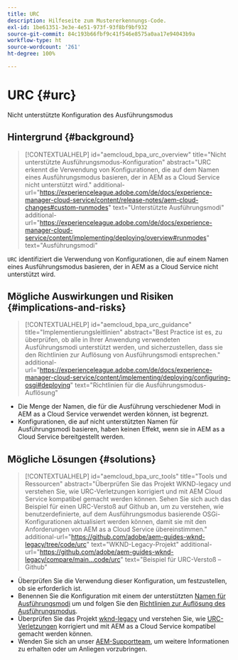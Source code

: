 ```yaml
---
title: URC
description: Hilfeseite zum Mustererkennungs-Code.
exl-id: 1be61351-3e3e-4e51-973f-93f8bf9bf932
source-git-commit: 84c193b66fbf9c41f546e8575a0aa17e94043b9a
workflow-type: ht
source-wordcount: '261'
ht-degree: 100%

---
```


# URC {#urc}

Nicht unterstützte Konfiguration des Ausführungsmodus

## Hintergrund {#background}

>[!CONTEXTUALHELP]
>id="aemcloud_bpa_urc_overview"
>title="Nicht unterstützte Ausführungsmodus-Konfiguration"
>abstract="URC erkennt die Verwendung von Konfigurationen, die auf dem Namen eines Ausführungsmodus basieren, der in AEM as a Cloud Service nicht unterstützt wird."
>additional-url="https://experienceleague.adobe.com/de/docs/experience-manager-cloud-service/content/release-notes/aem-cloud-changes#custom-runmodes" text="Unterstützte Ausführungsmodi"
>additional-url="https://experienceleague.adobe.com/de/docs/experience-manager-cloud-service/content/implementing/deploying/overview#runmodes" text="Ausführungsmodi"

`URC` identifiziert die Verwendung von Konfigurationen, die auf einem Namen eines Ausführungsmodus basieren, der in AEM as a Cloud Service nicht unterstützt wird.

## Mögliche Auswirkungen und Risiken {#implications-and-risks}

>[!CONTEXTUALHELP]
>id="aemcloud_bpa_urc_guidance"
>title="Implementierungsleitlinien"
>abstract="Best Practice ist es, zu überprüfen, ob alle in Ihrer Anwendung verwendeten Ausführungsmodi unterstützt werden, und sicherzustellen, dass sie den Richtlinien zur Auflösung von Ausführungsmodi entsprechen."
>additional-url="https://experienceleague.adobe.com/de/docs/experience-manager-cloud-service/content/implementing/deploying/configuring-osgi#deploying" text="Richtlinien für die Ausführungsmodus-Auflösung"

* Die Menge der Namen, die für die Ausführung verschiedener Modi in AEM as a Cloud Service verwendet werden können, ist begrenzt.
* Konfigurationen, die auf nicht unterstützten Namen für Ausführungsmodi basieren, haben keinen Effekt, wenn sie in AEM as a Cloud Service bereitgestellt werden.

## Mögliche Lösungen {#solutions}

>[!CONTEXTUALHELP]
>id="aemcloud_bpa_urc_tools"
>title="Tools und Ressourcen"
>abstract="Überprüfen Sie das Projekt WKND-legacy und verstehen Sie, wie URC-Verletzungen korrigiert und mit AEM Cloud Service kompatibel gemacht werden können. Sehen Sie sich auch das Beispiel für einen URC-Verstoß auf Github an, um zu verstehen, wie benutzerdefinierte, auf dem Ausführungsmodus basierende OSGi-Konfigurationen aktualisiert werden können, damit sie mit den Anforderungen von AEM as a Cloud Service übereinstimmen."
>additional-url="https://github.com/adobe/aem-guides-wknd-legacy/tree/code/urc" text="WKND-Legacy-Projekt"
>additional-url="https://github.com/adobe/aem-guides-wknd-legacy/compare/main...code/urc" text="Beispiel für URC-Verstoß – Github"

* Überprüfen Sie die Verwendung dieser Konfiguration, um festzustellen, ob sie erforderlich ist.
* Benennen Sie die Konfiguration mit einem der unterstützten [Namen für Ausführungsmodi](https://experienceleague.adobe.com/de/docs/experience-manager-cloud-service/content/release-notes/aem-cloud-changes#custom-runmodes) um und folgen Sie den [Richtlinien zur Auflösung des Ausführungsmodus](https://experienceleague.adobe.com/de/docs/experience-manager-cloud-service/content/implementing/deploying/configuring-osgi#runmode-resolution).
* Überprüfen Sie das Projekt [wknd-legacy](https://github.com/adobe/aem-guides-wknd-legacy/tree/code/urc) und verstehen Sie, wie [URC-Verletzungen](https://github.com/adobe/aem-guides-wknd-legacy/compare/main...code/urc) korrigiert und mit AEM as a Cloud Service kompatibel gemacht werden können.
* Wenden Sie sich an unser [AEM-Supportteam](https://helpx.adobe.com/de/enterprise/using/support-for-experience-cloud.html), um weitere Informationen zu erhalten oder um Anliegen vorzubringen.
